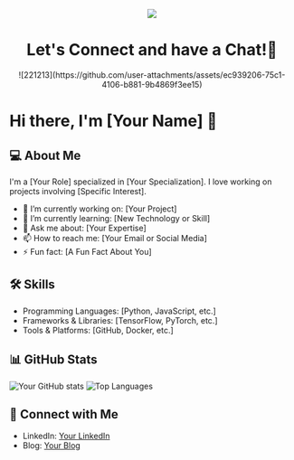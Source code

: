 <p align="center">
  <img src="https://capsule-render.vercel.app/api?type=waving&color=0:EEFF00,100:a82da8&text=I%20am%20Gojo%20Satoru!&height=200&section=header&fontSize=50"/>
</p>

<h1 align="center">
  Let's Connect and have a Chat!💬
</h1>

<p align='center'>
![221213](https://github.com/user-attachments/assets/ec939206-75c1-4106-b881-9b4869f3ee15)
</p>

# Hi there, I'm [Your Name] 👋

## 💻 About Me
I'm a [Your Role] specialized in [Your Specialization]. I love working on projects involving [Specific Interest].

- 🔭 I’m currently working on: [Your Project]
- 🌱 I’m currently learning: [New Technology or Skill]
- 💬 Ask me about: [Your Expertise]
- 📫 How to reach me: [Your Email or Social Media]
- ⚡ Fun fact: [A Fun Fact About You]

## 🛠️ Skills
- Programming Languages: [Python, JavaScript, etc.]
- Frameworks & Libraries: [TensorFlow, PyTorch, etc.]
- Tools & Platforms: [GitHub, Docker, etc.]

## 📊 GitHub Stats
![Your GitHub stats](https://github-readme-stats.vercel.app/api?username=yourusername&show_icons=true&theme=radical)
![Top Languages](https://github-readme-stats.vercel.app/api/top-langs/?username=yourusername&layout=compact&theme=radical)

## 🔗 Connect with Me
- LinkedIn: [Your LinkedIn](https://www.linkedin.com/in/yourusername)
- Blog: [Your Blog](https://yourblog.com)
